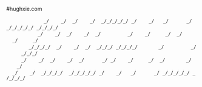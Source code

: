 #hughxie.com

&nbsp;&nbsp;&nbsp;&nbsp;&nbsp;&nbsp;&nbsp;&nbsp;&nbsp;&nbsp;&nbsp;&nbsp;&nbsp;&nbsp;&nbsp;&nbsp;&nbsp;&nbsp;&nbsp;&nbsp;&nbsp;&nbsp;&nbsp;&nbsp;&nbsp;`_/`&nbsp;&nbsp;&nbsp;&nbsp;&nbsp;&nbsp;&nbsp;&nbsp;`_/`&nbsp;&nbsp;&nbsp;&nbsp;`_/`&nbsp;&nbsp;&nbsp;&nbsp;&nbsp;&nbsp;&nbsp;&nbsp;`_/`&nbsp;&nbsp;&nbsp;&nbsp;``_/_/_/_/_/``&nbsp;&nbsp;`_/`&nbsp;&nbsp;&nbsp;&nbsp;&nbsp;&nbsp;&nbsp;&nbsp;`_/`&nbsp;&nbsp;&nbsp;&nbsp;&nbsp;&nbsp;`_/`&nbsp;&nbsp;&nbsp;&nbsp;&nbsp;&nbsp;&nbsp;&nbsp;&nbsp;&nbsp;&nbsp;&nbsp;`_/`&nbsp;&nbsp;``_/_/_/_/_/``&nbsp;&nbsp;``_/_/_/_/``
&nbsp;&nbsp;&nbsp;&nbsp;&nbsp;&nbsp;&nbsp;&nbsp;&nbsp;&nbsp;&nbsp;&nbsp;&nbsp;&nbsp;&nbsp;&nbsp;&nbsp;&nbsp;&nbsp;&nbsp;&nbsp;`_/`&nbsp;&nbsp;&nbsp;&nbsp;&nbsp;&nbsp;&nbsp;&nbsp;`_/`&nbsp;&nbsp;&nbsp;&nbsp;`_/`&nbsp;&nbsp;&nbsp;&nbsp;&nbsp;&nbsp;&nbsp;&nbsp;`_/`&nbsp;&nbsp;&nbsp;&nbsp;`_/`&nbsp;&nbsp;&nbsp;&nbsp;&nbsp;&nbsp;&nbsp;&nbsp;&nbsp;&nbsp;&nbsp;&nbsp;&nbsp;&nbsp;&nbsp;&nbsp;&nbsp;&nbsp;`_/`&nbsp;&nbsp;&nbsp;&nbsp;&nbsp;&nbsp;&nbsp;&nbsp;`_/`&nbsp;&nbsp;&nbsp;&nbsp;&nbsp;&nbsp;&nbsp;&nbsp;&nbsp;&nbsp;`_/`&nbsp;&nbsp;&nbsp;&nbsp;`_/`&nbsp;&nbsp;&nbsp;&nbsp;&nbsp;&nbsp;&nbsp;&nbsp;&nbsp;&nbsp;&nbsp;&nbsp;&nbsp;&nbsp;`_/`&nbsp;&nbsp;&nbsp;&nbsp;&nbsp;&nbsp;&nbsp;&nbsp;&nbsp;&nbsp;`_/`
&nbsp;&nbsp;&nbsp;&nbsp;&nbsp;&nbsp;&nbsp;&nbsp;&nbsp;&nbsp;&nbsp;&nbsp;&nbsp;&nbsp;&nbsp;``_/_/_/_/``&nbsp;&nbsp;&nbsp;&nbsp;`_/`&nbsp;&nbsp;&nbsp;&nbsp;&nbsp;&nbsp;&nbsp;&nbsp;`_/`&nbsp;&nbsp;&nbsp;&nbsp;`_/`&nbsp;&nbsp;&nbsp;&nbsp;``_/_/_/``&nbsp;&nbsp;``_/_/_/_/``&nbsp;&nbsp;&nbsp;&nbsp;&nbsp;&nbsp;&nbsp;&nbsp;&nbsp;&nbsp;&nbsp;&nbsp;&nbsp;&nbsp;`_/`&nbsp;&nbsp;&nbsp;&nbsp;&nbsp;&nbsp;&nbsp;&nbsp;&nbsp;&nbsp;&nbsp;&nbsp;&nbsp;&nbsp;&nbsp;&nbsp;&nbsp;&nbsp;`_/`&nbsp;&nbsp;&nbsp;&nbsp;&nbsp;&nbsp;&nbsp;&nbsp;&nbsp;&nbsp;``_/_/_/``
&nbsp;&nbsp;&nbsp;&nbsp;&nbsp;&nbsp;&nbsp;&nbsp;&nbsp;&nbsp;`_/`&nbsp;&nbsp;&nbsp;&nbsp;&nbsp;&nbsp;&nbsp;&nbsp;`_/`&nbsp;&nbsp;&nbsp;&nbsp;`_/`&nbsp;&nbsp;&nbsp;&nbsp;&nbsp;&nbsp;&nbsp;&nbsp;`_/`&nbsp;&nbsp;&nbsp;&nbsp;`_/`&nbsp;&nbsp;&nbsp;&nbsp;&nbsp;&nbsp;&nbsp;&nbsp;&nbsp;&nbsp;&nbsp;&nbsp;`_/`&nbsp;&nbsp;`_/`&nbsp;&nbsp;&nbsp;&nbsp;&nbsp;&nbsp;&nbsp;&nbsp;`_/`&nbsp;&nbsp;&nbsp;&nbsp;&nbsp;&nbsp;&nbsp;&nbsp;&nbsp;&nbsp;`_/`&nbsp;&nbsp;&nbsp;&nbsp;`_/`&nbsp;&nbsp;&nbsp;&nbsp;&nbsp;&nbsp;&nbsp;&nbsp;&nbsp;&nbsp;&nbsp;&nbsp;&nbsp;&nbsp;`_/`&nbsp;&nbsp;&nbsp;&nbsp;&nbsp;&nbsp;&nbsp;&nbsp;&nbsp;&nbsp;`_/`
&nbsp;&nbsp;&nbsp;&nbsp;`_/`&nbsp;&nbsp;&nbsp;&nbsp;&nbsp;&nbsp;&nbsp;&nbsp;`_/`&nbsp;&nbsp;&nbsp;&nbsp;``_/_/_/_/``&nbsp;&nbsp;&nbsp;&nbsp;``_/_/_/_/_/``&nbsp;&nbsp;`_/`&nbsp;&nbsp;&nbsp;&nbsp;&nbsp;&nbsp;&nbsp;&nbsp;`_/`&nbsp;&nbsp;&nbsp;&nbsp;&nbsp;&nbsp;`_/`&nbsp;&nbsp;&nbsp;&nbsp;&nbsp;&nbsp;&nbsp;&nbsp;&nbsp;&nbsp;&nbsp;&nbsp;`_/`&nbsp;&nbsp;``_/_/_/_/_/``&nbsp;&nbsp;``_/_/_/_/``
